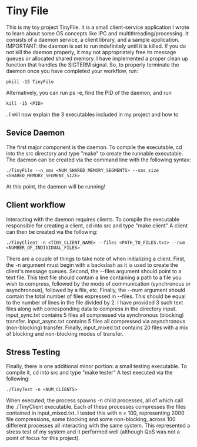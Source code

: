 # Tiny File

This is my toy project TinyFile. It is a small client-service application I wrote to learn about some OS concepts like IPC and multithreading/processing. It consists of a daemon service, a client library, and a sample application. IMPORTANT: the daemon is set to run indefinitely until it is killed. If you do not kill the daemon properly, it may not appropriately free its message queues or allocated shared memory. I have implemented a proper clean up function that handles the SIGTERM signal. So, to properly terminate the daemon once you have completed your workflow, run: 
```shell
pkill -15 TinyFile
```
 Alternatively, you can run ps -e, find the PID of the daemon, and run 
 ```shell
kill -15 <PID>
```
. I will now explain the 3 executables included in my project and how to 

## Sevice Daemon
The first major component is the daemon. To compile the executable, cd into the src directory and type "make" to create the runnable executable. The daemon can be created via the command line with the following syntax: 
```shell
./TinyFile --n_sms <NUM_SHARED_MEMORY_SEGMENTS> --sms_size <SHARED_MEMORY_SEGMENT_SIZE>
```

At this point, the daemon will be running!

## Client workflow
Interacting with the daemon requires clients. To compile the executable responsible for creating a client, cd into src and type "make client" A client can then be created via the following:
```shell
./TinyClient -n <TINY_CLIENT_NAME> --files <PATH_TO_FILES.txt> --num <NUMBER_OF_INDIVIDUAL_FILES>
```

There are a couple of things to take note of when initializing a client. First, the -n argument must begin with a backslash as it is used to create the client's message queues. Second, the --files argument should point to a text file. This text file should contain a line containing a path to a file you wish to compress, followed by the mode of communication (synchronous or asynchronous), followed by a file, etc. Finally, the --num argument should contain the total number of files expressed in --files. This should be equal to the number of lines in the file divided by 2. I have provided 3 such text files along with corresponding data to compress in the directory input. input_sync.txt contains 5 files all compressed via synchronous (blocking) transfer. input_async.txt contains 5 files all compressed via asynchronous (non-blocking) transfer. Finally, input_mixed.txt contains 20 files with a mix of blocking and non-blocking modes of transfer.

## Stress Testing
Finally, there is one additional minor portion: a small testing executable. To compile it, cd into src and type "make tester" A test executed via the following: 
```shell
./TinyTest -n <NUM_CLIENTS>
```
When executed, the process spawns -n child processes, all of which call the ./TinyClient executable. Each of these processes compresses the files contained in input_mixed.txt. I tested this with n = 100, representing 2000 file compressions, some blocking and some non-blocking, across 100 different processes all interacting with the same system. This represented a stress test of my system and it performed well (although QoS was not a point of focus for this project).
